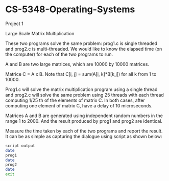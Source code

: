 # CS-5348-Operating-Systems

Project 1 

Large Scale Matrix Multiplication
 
These two programs solve the same problem: prog1.c is single threaded and prog2.c is multi-threaded. We would like to know the elapsed time (on the computer) for each of the two programs to run. 

A and B are two large matrices, which are 10000 by 10000 matrices. 

Matrice C = A x B. Note that C[i, j] = sum(A[i, k]*B[k,j]) for all k from 1 to 10000. 
 
Prog1.c will solve the matrix multiplication program using a single thread and prog2.c will solve the same problem using 25 threads with each thread computing 1/25 th of the elements of matrix C. In both cases, after computing one element of matrix C, have a delay of 10 microseconds. 
 
Matrices A and B are generated using independent random numbers in the range 1 to 2000. And the result produced by prog1 and prog2 are identical. 
 
Measure the time taken by each of the two programs and report the result. It can be as simple as capturing the dialogue using script as shown below: 
```sh 
script output 
date 
prog1 
date 
prog2 
date 
exit
```
